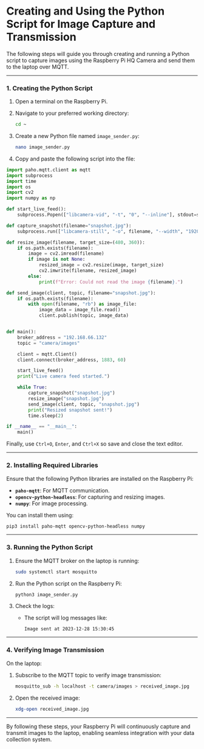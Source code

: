 # **Creating and Using the Python Script for Image Capture and Transmission**

The following steps will guide you through creating and running a Python script to capture images using the Raspberry Pi HQ Camera and send them to the laptop over MQTT.

---

### **1. Creating the Python Script**

1. Open a terminal on the Raspberry Pi.
2. Navigate to your preferred working directory:
   ```bash
   cd ~
   ```
3. Create a new Python file named `image_sender.py`:
   ```bash
   nano image_sender.py
   ```

4. Copy and paste the following script into the file:

```python
import paho.mqtt.client as mqtt
import subprocess
import time
import os
import cv2 
import numpy as np

def start_live_feed():
    subprocess.Popen(["libcamera-vid", "-t", "0", "--inline"], stdout=subprocess.DEVNULL, stderr=subprocess.DEVNULL)

def capture_snapshot(filename="snapshot.jpg"):
    subprocess.run(["libcamera-still", "-o", filename, "--width", "1920", "--height", "1080"], stdout=subprocess.DEVNULL, stderr=subprocess.DEVNULL)

def resize_image(filename, target_size=(480, 360)):
    if os.path.exists(filename):
        image = cv2.imread(filename)
        if image is not None:
            resized_image = cv2.resize(image, target_size)
            cv2.imwrite(filename, resized_image)
        else:
            print(f"Error: Could not read the image {filename}.")

def send_image(client, topic, filename="snapshot.jpg"):
    if os.path.exists(filename):
        with open(filename, "rb") as image_file:
            image_data = image_file.read()
            client.publish(topic, image_data)


def main():
    broker_address = "192.168.66.132"
    topic = "camera/images"

    client = mqtt.Client()
    client.connect(broker_address, 1883, 60)

    start_live_feed()
    print("Live camera feed started.")

    while True:
        capture_snapshot("snapshot.jpg")
        resize_image("snapshot.jpg")
        send_image(client, topic, "snapshot.jpg")
        print("Resized snapshot sent!")
        time.sleep(2)

if __name__ == "__main__":
    main()
```

Finally, use `Ctrl+O`, `Enter`, and `Ctrl+X` so save and close the text editor.

---

### **2. Installing Required Libraries**

Ensure that the following Python libraries are installed on the Raspberry Pi:

- **`paho-mqtt`**: For MQTT communication.
- **`opencv-python-headless`**: For capturing and resizing images.
- **`numpy`**: For image processing.

You can install them using:
```bash
pip3 install paho-mqtt opencv-python-headless numpy
```

---

### **3. Running the Python Script**

1. Ensure the MQTT broker on the laptop is running:
   ```bash
   sudo systemctl start mosquitto
   ```

2. Run the Python script on the Raspberry Pi:
   ```bash
   python3 image_sender.py
   ```

3. Check the logs:
   - The script will log messages like:
     ```
     Image sent at 2023-12-28 15:30:45
     ```

---

### **4. Verifying Image Transmission**

On the laptop:
1. Subscribe to the MQTT topic to verify image transmission:
   ```bash
   mosquitto_sub -h localhost -t camera/images > received_image.jpg
   ```
2. Open the received image:
   ```bash
   xdg-open received_image.jpg
   ```

---

By following these steps, your Raspberry Pi will continuously capture and transmit images to the laptop, enabling seamless integration with your data collection system.
